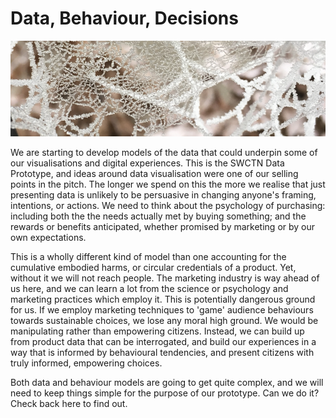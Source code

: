 # Data, Behaviour, Decisions

![spiders web in heavy frost](/images/frostyWeb.png)

We are starting to develop models of the data that could underpin some of our visualisations and digital experiences. This is the SWCTN Data Prototype, and ideas around data visualisation were one of our selling points in the pitch. The longer we spend on this the more we realise that just presenting data is unlikely to be persuasive in changing anyone's framing, intentions, or actions. We need to think about the psychology of purchasing:  including both the the needs actually met by buying something; and the rewards or benefits anticipated, whether promised by marketing or by our own expectations.

This is a wholly different kind of model than one accounting for the cumulative embodied harms, or circular credentials of a product. Yet, without it we will not reach people. The marketing industry is way ahead of us here, and we can learn a lot from the science or psychology  and marketing practices which employ it. This is potentially dangerous ground for us. If we employ marketing techniques to 'game' audience behaviours towards sustainable choices, we lose any moral high ground. We would be manipulating rather than empowering citizens. Instead, we can build up from product data that can be interrogated, and build our experiences in a way that is informed by behavioural tendencies,  and  present citizens with truly informed, empowering choices. 

Both data and behaviour models are going to get quite complex, and we will need to keep things simple for the purpose of our prototype. Can we do it? Check back here to find out.
